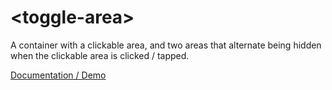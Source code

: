# \<toggle-area\>

A container with a clickable area, and two areas that alternate being hidden when the clickable area is clicked / tapped.

[Documentation / Demo](https://jifalops.github.io/toggle-area)